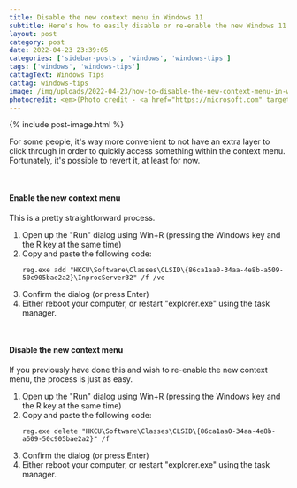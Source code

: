 ```yaml
---
title: Disable the new context menu in Windows 11
subtitle: Here's how to easily disable or re-enable the new Windows 11 context menu, also known as the "right-click" menu.
layout: post
category: post
date: 2022-04-23 23:39:05
categories: ['sidebar-posts', 'windows', 'windows-tips']
tags: ['windows', 'windows-tips']
cattagText: Windows Tips
cattag: windows-tips
image: /img/uploads/2022-04-23/how-to-disable-the-new-context-menu-in-windows-11/post-image.png
photocredit: <em>(Photo credit - <a href="https://microsoft.com" target="_blank">Microsoft</a>)</em>
---
```


{% include post-image.html %}

<p>For some people, it's way more convenient to not have an extra layer to click through in order to quickly access something within the context menu. Fortunately, it's possible to revert it, at least for now.</p>

&nbsp;

<h4>Enable the new context menu</h4>

<p>This is a pretty straightforward process.</p>

<ol>
	<li>Open up the "Run" dialog using Win+R (pressing the Windows key and the R key at the same time)</li>
	<li>Copy and paste the following code:</li>
	<pre><code class="language-powershell">reg.exe add "HKCU\Software\Classes\CLSID\{86ca1aa0-34aa-4e8b-a509-50c905bae2a2}\InprocServer32" /f /ve</code></pre>
	<li>Confirm the dialog (or press Enter)</li>
	<li>Either reboot your computer, or restart "explorer.exe" using the task manager.</li>
</ol>
&nbsp;
<h4>Disable the new context menu</h4>

<p>If you previously have done this and wish to re-enable the new context menu, the process is just as easy.</p>

<ol>
	<li>Open up the "Run" dialog using Win+R (pressing the Windows key and the R key at the same time)</li>
	<li>Copy and paste the following code:</li>
	<pre><code class="language-powershell">reg.exe delete "HKCU\Software\Classes\CLSID\{86ca1aa0-34aa-4e8b-a509-50c905bae2a2}" /f</code></pre>
	<li>Confirm the dialog (or press Enter)</li>
	<li>Either reboot your computer, or restart "explorer.exe" using the task manager.</li>
</ol>